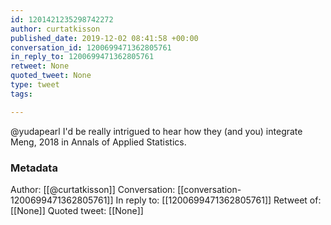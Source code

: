 ```yaml
---
id: 1201421235298742272
author: curtatkisson
published_date: 2019-12-02 08:41:58 +00:00
conversation_id: 1200699471362805761
in_reply_to: 1200699471362805761
retweet: None
quoted_tweet: None
type: tweet
tags:

---
```


@yudapearl I'd be really intrigued to hear how they (and you) integrate Meng, 2018 in Annals of Applied Statistics.

### Metadata

Author: [[@curtatkisson]]
Conversation: [[conversation-1200699471362805761]]
In reply to: [[1200699471362805761]]
Retweet of: [[None]]
Quoted tweet: [[None]]
